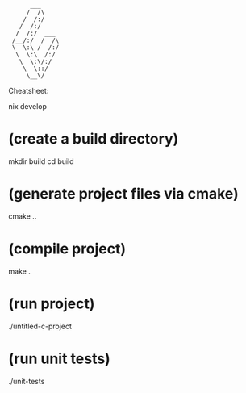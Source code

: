 ```
      ___     
     /  /\    
    /  /:/    
   /  /:/     
  /  /:/  ___ 
 /__/:/  /  /\
 \  \:\ /  /:/
  \  \:\  /:/ 
   \  \:\/:/  
    \  \::/   
     \__\/    
```

Cheatsheet:

nix develop

# (create a build directory)
mkdir build
cd build

# (generate project files via cmake)
cmake ..

# (compile project)
make .

# (run project)
./untitled-c-project

# (run unit tests)
./unit-tests
